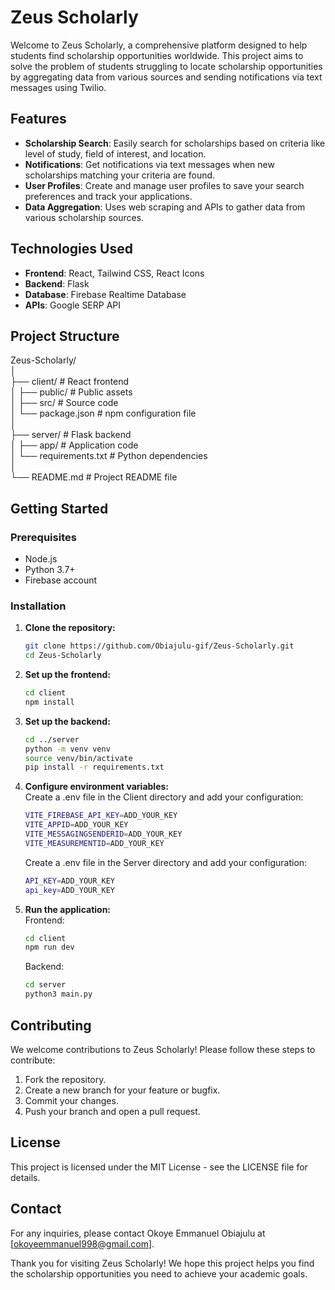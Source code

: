 # Zeus Scholarly

Welcome to Zeus Scholarly, a comprehensive platform designed to help students find scholarship opportunities worldwide. This project aims to solve the problem of students struggling to locate scholarship opportunities by aggregating data from various sources and sending notifications via text messages using Twilio.

## Features

- **Scholarship Search**: Easily search for scholarships based on criteria like level of study, field of interest, and location.
- **Notifications**: Get notifications via text messages when new scholarships matching your criteria are found.
- **User Profiles**: Create and manage user profiles to save your search preferences and track your applications.
- **Data Aggregation**: Uses web scraping and APIs to gather data from various scholarship sources.

## Technologies Used

- **Frontend**: React, Tailwind CSS, React Icons
- **Backend**: Flask
- **Database**: Firebase Realtime Database
- **APIs**: Google SERP API

## Project Structure

Zeus-Scholarly/  
│  
├── client/ # React frontend  
│ ├── public/ # Public assets  
│ ├── src/ # Source code  
│ └── package.json # npm configuration file  
│  
├── server/ # Flask backend  
│ ├── app/ # Application code  
│ └── requirements.txt # Python dependencies  
│  
└── README.md # Project README file  

## Getting Started

### Prerequisites

- Node.js
- Python 3.7+
- Firebase account

### Installation

1. **Clone the repository:**
   ```bash
   git clone https://github.com/Obiajulu-gif/Zeus-Scholarly.git
   cd Zeus-Scholarly
   ```
2. **Set up the frontend:**
   ```bash
   cd client
   npm install
   ```
3. **Set up the backend:**
   ```bash
   cd ../server
   python -m venv venv
   source venv/bin/activate
   pip install -r requirements.txt
   ```
4. **Configure environment variables:**  
   Create a .env file in the Client directory and add your configuration:
   ```bash
   VITE_FIREBASE_API_KEY=ADD_YOUR_KEY
   VITE_APPID=ADD_YOUR_KEY
   VITE_MESSAGINGSENDERID=ADD_YOUR_KEY
   VITE_MEASUREMENTID=ADD_YOUR_KEY
   ```
   Create a .env file in the Server directory and add your configuration:
   ```bash
   API_KEY=ADD_YOUR_KEY
   api_key=ADD_YOUR_KEY
   ```
5. **Run the application:**  
    Frontend:
   ```bash
   cd client
   npm run dev
   ```
   Backend:
   ```bash
   cd server
   python3 main.py
   ```

## Contributing

We welcome contributions to Zeus Scholarly! Please follow these steps to contribute:

1. Fork the repository.
2. Create a new branch for your feature or bugfix.
3. Commit your changes.
4. Push your branch and open a pull request.

## License

This project is licensed under the MIT License - see the LICENSE file for details.

## Contact

For any inquiries, please contact Okoye Emmanuel Obiajulu at [okoyeemmanuel998@gmail.com].

Thank you for visiting Zeus Scholarly! We hope this project helps you find the scholarship opportunities you need to achieve your academic goals.

